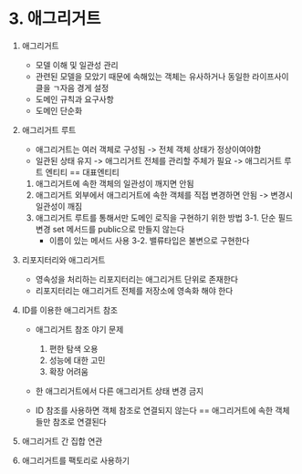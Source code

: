 # 3. 애그리거트

1. 애그리거트
    - 모델 이해 및 일관성 관리 
    - 관련된 모델을 모았기 때문에 속해있는 객체는 유사하거나 동일한 라이프사이클을 ㄱ자음
   경게 설정
    - 도메인 규칙과 요구사항
    - 도메인 단순화

2. 애그리거트 루트
   - 애그리거트는 여러 객체로 구성됨 -> 전체 객체 상태가 정상이여야함
   - 일관된 상태 유지 -> 애그리거트 전체를 관리할 주체가 필요 -> 애그리거트 루트 엔티티 == 대표엔티티
   
    1. 애그리거트에 속한 객체의 일관성이 깨지면 안됨
    2. 애그리거트 외부에서 애그리거트에 속한 객체를 직접 변경하면 안됨 -> 변경시 일관성이 깨짐
    3. 애그리거트 루트를 통해서만 도메인 로직을 구현하기 위한 방법
       3-1. 단순 필드 변경 set 메서드를 public으로 만들지 않는다
        - 이름이 있는 메서드 사용 
       3-2. 밸류타입은 불변으로 구현한다

3. 리포지터리와 애그리거트
   - 영속성을 처리하는 리포지터리는 애그리거트 단위로 존재한다
   - 리포지터리는 애그리거트 전체를 저장소에 영속화 해야 한다

4. ID를 이용한 애그리거트 참조
    - 애그리거트 참조 야기 문제
      1. 편한 탐색 오용
      2. 성능에 대한 고민
      3. 확장 어려움
    - 한 애그리거트에서 다른 애그리거트 상태 변경 금지
    
    - ID 참조를 사용하면 객체 참조로 연결되지 않는다 == 애그리거트에 속한 객체들만 참조로 연결된다
   
5. 애그리거트 간 집합 연관
6. 애그리거트를 팩토리로 사용하기